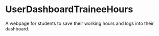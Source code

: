 # UserDashboardTraineeHours
A webpage for students to save their working hours and logs into their dashboard.
